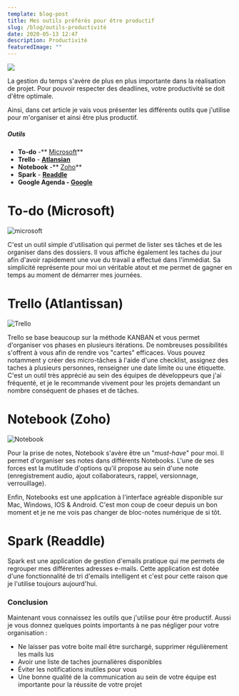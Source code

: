 ```yaml
---
template: blog-post
title: Mes outils préférés pour être productif
slug: /blog/outils-productivité
date: 2020-05-13 12:47
description: Productivité
featuredImage: ""
---
```

![](/assets/productivity.png)

La gestion du temps s'avère de plus en plus importante dans la réalisation de projet. Pour pouvoir respecter des deadlines, votre productivité se doit d'être optimale.

Ainsi, dans cet article je vais vous présenter les différents outils que j'utilise pour m'organiser et ainsi être plus productif. 

##### Outils

* **To-do** -** [Microsoft](https://todo.microsoft.com/tasks/)**
* **Trello** - **[Atlansian](https://trello.com/)**
* **Notebook** -** [Zoho](https://www.zoho.com/fr/notebook/)**
* **Spark** - **[Readdle](https://sparkmailapp.com/)**
* **Google Agenda - [Google](https://calendar.google.com/)**

# To-do ([](https://todoist.com/)Microsoft)

![microsoft](/assets/todo.png "To-do")

C'est un outil simple d'utilisation qui permet de lister ses tâches et de les organiser dans des dossiers. Il vous affiche également les taches du jour afin d'avoir rapidement une vue du travail a effectué dans l'immédiat. Sa simplicité représente pour moi un véritable atout et me permet de gagner en temps au moment de démarrer mes journées.

# Trello ([](https://todoist.com/)Atlantissan)

![Trello](/assets/trello2.png "Trello")

Trello se base beaucoup sur la méthode KANBAN et vous permet d'organiser vos phases en plusieurs itérations.  De nombreuses possibilités s'offrent à vous afin de rendre vos "cartes" efficaces. Vous pouvez notamment y créer des micro-tâches à l'aide d'une checklist, assignez des taches à plusieurs personnes, renseigner une date limite ou une étiquette. C'est un outil très apprécié au sein des équipes de développeurs que j'ai fréquenté, et je le recommande vivement pour les projets demandant un nombre conséquent de phases et de tâches. 

# Notebook ([](https://todoist.com/)Zoho)

![Notebook](/assets/notebook.png "Notebook")

Pour la prise de notes, Notebook s'avère être un "*must-have*" pour moi. Il permet d'organiser ses notes dans différents Notebooks. L'une de ses forces est la mutlitude d'options qu'il propose au sein d'une note (enregistrement audio, ajout collaborateurs, rappel, versionnage, verrouillage). 

Enfin, Notebooks est une application à l'interface agréable disponible sur Mac, Windows, IOS & Android. C'est mon coup de coeur depuis un bon moment et je ne me vois pas changer de bloc-notes numérique de si tôt. 

# Spark ([](https://todoist.com/)Readdle)

Spark est une application de gestion d'emails pratique qui me permets de regrouper mes différentes adresses e-mails. Cette application est dotée d'une fonctionnalité de tri d'emails intelligent et c'est pour cette raison que je l'utilise toujours aujourd'hui. 

### Conclusion

Maintenant vous connaissez les outils que j'utilise pour être productif. Aussi je vous donnez quelques points importants à ne pas négliger pour votre organisation : 

* Ne laisser pas votre boite mail être surchargé, supprimer régulièrement les mails lus
* Avoir une liste de taches journalières disponibles
* Éviter les notifications inutiles pour vous
* Une bonne qualité de la communication au sein de votre équipe est importante pour la réussite de votre projet